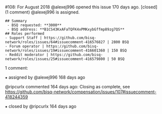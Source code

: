 #108: For August 2018
@alexej996 opened this issue 170 days ago.  [closed] (1 comment)
@alexej996 is assigned. 

    ## Summary
     - BSQ requested: **3000**
     - BSQ address: **B1CS43KxAFaTQFK4xPMKxybGffmp89zg7QS**
    ## Roles performed
    - Support Staff | https://github.com/bisq-network/roles/issues/64#issuecomment-416576827 | 2800 BSQ
    - Forum operator | https://github.com/bisq-network/roles/issues/19#issuecomment-416601360 | 150 BSQ
    - Reddit moderator | https://github.com/bisq-network/roles/issues/25#issuecomment-416579800 | 50 BSQ


1 comment:

⁕ assigned by @alexej996 168 days ago

@ripcurlx commented 164 days ago:
    Closing as complete, see https://github.com/bisq-network/compensation/issues/107#issuecomment-418244359


⁕ closed by @ripcurlx 164 days ago

